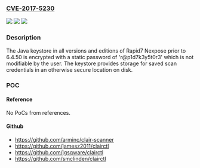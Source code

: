 ### [CVE-2017-5230](https://cve.mitre.org/cgi-bin/cvename.cgi?name=CVE-2017-5230)
![](https://img.shields.io/static/v1?label=Product&message=Nexpose&color=blue)
![](https://img.shields.io/static/v1?label=Version&message=n%2Fa&color=blue)
![](https://img.shields.io/static/v1?label=Vulnerability&message=Hard-Coded%20Password&color=brighgreen)

### Description

The Java keystore in all versions and editions of Rapid7 Nexpose prior to 6.4.50 is encrypted with a static password of 'r@p1d7k3y5t0r3' which is not modifiable by the user. The keystore provides storage for saved scan credentials in an otherwise secure location on disk.

### POC

#### Reference
No PoCs from references.

#### Github
- https://github.com/arminc/clair-scanner
- https://github.com/jamesz2011/clairctl
- https://github.com/jgsqware/clairctl
- https://github.com/smclinden/clairctl

